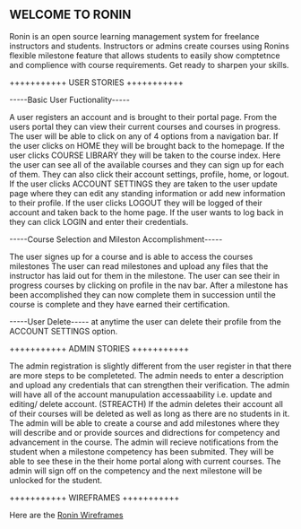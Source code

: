 ## WELCOME TO RONIN ##

Ronin is an open source learning management system for freelance instructors and students.
Instructors or admins create courses using Ronins flexible milestone feature that allows
students to easily show comptetnce and complience with course requirements. 
Get ready to sharpen your skills. 

+++++++++++ USER STORIES +++++++++++

-----Basic User Fuctionality-----

A user registers an account and is brought to their portal page.
From the users portal they can view their current courses and courses in progress.
The user will be able to click on any of 4 options from a navigation bar. 
If the user clicks on HOME they will be brought back to the homepage. 
If the user clicks COURSE LIBRARY they will be taken to the course index. 
	Here the user can see all of the available courses and they can sign up for each of them. 
	They can also click their account settings, profile, home, or logout.
If the user clicks ACCOUNT SETTINGS they are taken to the user update page where they can edit any 
standing information or add new information to their profile. 
If the user clicks LOGOUT they will be logged of their account and taken back to the home page.
If the user wants to log back in they can click LOGIN and enter their credentials. 


-----Course Selection and Mileston Accomplishment-----

The user signes up for a course and is able to access the courses milestones 
The user can read milestones and upload any files that the instructor has laid out for them
	in the milestone. 
The user can see their in progress courses by clicking on profile in the nav bar.
After a milestone has been accomplished they can now complete them in succession until the course is complete 
	and they have earned their certification. 


-----User Delete-----
at anytime the user can delete their profile from the ACCOUNT SETTINGS option. 


+++++++++++ ADMIN STORIES +++++++++++

The admin registration is slightly different from the user register in that there are more steps to be completeted.
The admin needs to enter a description and upload any credentials that can strengthen their verification. 
The admin will have all of the account manupulation accessaability i.e. update and editing/ delete account. 
(STREACTH) 
	If the admin deletes their account all of their courses will be deleted as well as long as there are no students in it. 
The admin will be able to create a course and add milestones where they will describe and or provide sources and didrections for competency and advancement in the course. 
The admin will recieve notifications from the student when a milestone competency has been submited. 
They will be able to see these in the their home portal along with current courses. 
The admin will sign off on the competency and the next milestone will be unlocked for the student. 




+++++++++++ WIREFRAMES +++++++++++

Here are the [Ronin Wireframes](https://balsamiq.cloud/svr6vk3/p9kzhyl)